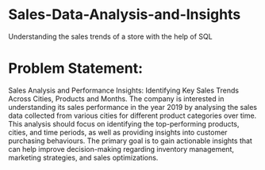 # Sales-Data-Analysis-and-Insights
Understanding the sales trends of a store with the help of SQL
# Problem Statement:
Sales Analysis and Performance Insights: Identifying Key Sales Trends Across Cities, Products and Months.
The company is interested in understanding its sales performance in the year 2019 by analysing the sales data collected from various cities for different product categories over time. This analysis should focus on identifying the top-performing products, cities, and time periods, as well as providing insights into customer purchasing behaviours. The primary goal is to gain actionable insights that can help improve decision-making regarding inventory management, marketing strategies, and sales optimizations.
